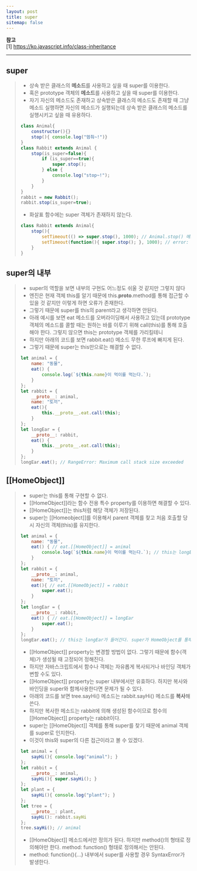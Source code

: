 ```yaml
---
layout: post
title: super
sitemap: false
---
```


**참고**  
[1] <https://ko.javascript.info/class-inheritance>  
* * *  

## super
> * 상속 받은 클래스의 **메소드**를 사용하고 싶을 때 super를 이용한다.
> * 혹은 prototype 객체의 **메소드**를 사용하고 싶을 때 super를 이용한다.
> * 자기 자신의 메소드도 존재하고 상속받은 클래스의 메소드도 존재할 때 그냥 메소드 실행하면 자신의 메소드가 실행되는데 상속 받은 클래스의 메소드를 실행시키고 싶을 때 유용하다.
> ~~~js
> class Animal{
>     constructor(){}
>     stop(){ console.log("멈춰~!")}
> }
> class Rabbit extends Animal {
>     stop(is_super=false){
>         if (is_super==true){
>             super.stop();
>         } else {
>             console.log("stop~!");
>         }
>     }
> }
> rabbit = new Rabbit();
> rabbit.stop(is_super=true);
> ~~~
> * 화살표 함수에는 super 객체가 존재하지 않는다.
> ~~~js
> class Rabbit extends Animal{
>     stop(){
>         setTimeout(() => super.stop(), 1000); // Animal.stop() 메소드가 실행
>         setTimeout(function(){ super.stop(); }, 1000); // error: super는 undefined 이다. ps) super는 객체의 메소드, 클래스의 메소드에서만 defined된다.
>     }
> }
> ~~~

## super의 내부
> * super의 역할을 보면 내부의 구현도 어느정도 쉬울 것 같지만 그렇지 않다
> * 엔진은 현재 객체 this를 알기 때문에 this.__proto__.method를 통해 접근할 수 있을 것 같지만 이렇게 하면 오류가 존재한다.
> * 그렇기 때문에 super를 this의 parent라고 생각하면 안된다.
> * 아래 예시를 보면 eat 메소드를 오버라이딩해서 사용하고 있는데 prototype 객체의 메소드를 콜할 때는 원하는 바를 이루기 위해 call(this)를 통해 호출해야 한다. 그렇지 않으면 this는 prototype 객체를 가리킬테니
> * 하지만 아래의 코드를 보면 rabbit.eat() 메소드 무한 루프에 빠지게 된다.
> * 그렇기 때문에 super는 this만으로는 해결할 수 없다.
> ~~~js
> let animal = {
>     name: "동물",
>     eat() {
>         console.log(`${this.name}이 먹이를 먹는다.`);
>     }
> };
> let rabbit = {
>     __proto__: animal,
>     name: "토끼",
>     eat(){
>         this.__proto__.eat.call(this);
>     }
> };
> let longEar = {
>     __proto__: rabbit,
>     eat() {
>         this.__proto__.eat.call(this);
>     }
> };
> longEar.eat(); // RangeError: Maximum call stack size exceeded
> ~~~

## [[HomeObject]]
> * super는 this를 통해 구현할 수 없다.
> * [[HomeObject]]라는 함수 전용 특수 property를 이용하면 해결할 수 있다.
> * [[HomeObject]]는 this처럼 해당 객체가 저장된다.
> * super는 [[Homeobject]]를 이용해서 parent 객체를 찾고 처음 호출할 당시 자신의 객체(this)를 유지한다.
> ~~~js
> let animal = {
>     name: "동물",
>     eat() { // eat.[[HomeObject]] = animal
>         console.log(`${this.name}이 먹이를 먹는다.`); // this는 longEar로 들어간다.
>     }
> };
> let rabbit = {
>     __proto__: animal,
>     name: "토끼",
>     eat(){ // eat.[[HomeObject]] = rabbit
>         super.eat();
>     }
> };
> let longEar = {
>     __proto__: rabbit,
>     eat() { // eat.[[HomeObject]] = longEar
>         super.eat();
>     }
> };
> longEar.eat(); // this는 longEar가 들어간다. super가 HomeObject를 통해 그렇게 되도록 유지한다.
> ~~~
> * [[HomeObject]] property는 변경할 방법이 없다. 그렇기 때문에 함수(객체)가 생성될 때 고정되어 정해진다.
> * 하지만 자바스크립트에서 함수나 객체는 자유롭게 복사되거나 바인딩 객체가 변할 수도 있다.
> * [[HomeObject]] property는 super 내부에서만 유효하다. 하지만 복사와 바인딩을 super와 함께사용한다면 문제가 될 수 있다.
> * 아래의 코드를 보면 tree.sayHi() 메소드는 rabbit.sayHi() 메소드를 **복사**해 쓴다.
> * 하지만 복사한 메소드는 rabbit에 의해 생성된 함수이므로 함수의 [[HomeObject]] property는 rabbit이다.
> * super는 [[HomeObject]] 객체를 통해 super를 찾기 때문에 animal 객체를 super로 인지한다.
> * 이것이 this와 super의 다른 접근이라고 볼 수 있겠다.
> ~~~js
> let animal = {
>     sayHi(){ console.log("animal"); }
> };
> let rabbit = {
>     __proto__: animal,
>     sayHi(){ super.sayHi(); }
> };
> let plant = {
>     sayHi(){ console.log("plant"); }
> };
> let tree = {
>     __proto__: plant,
>     sayHi(): rabbit.sayHi
> };
> tree.sayHi(); // animal
> ~~~
> * [[HomeObject]] 메소드에서만 정의가 된다. 하지만 method()의 형태로 정의해야만 한다. method: function() 형태로 정의해서는 안된다.
> * method: function(){...} 내부에서 super를 사용할 경우 SyntaxError가 발생한다.